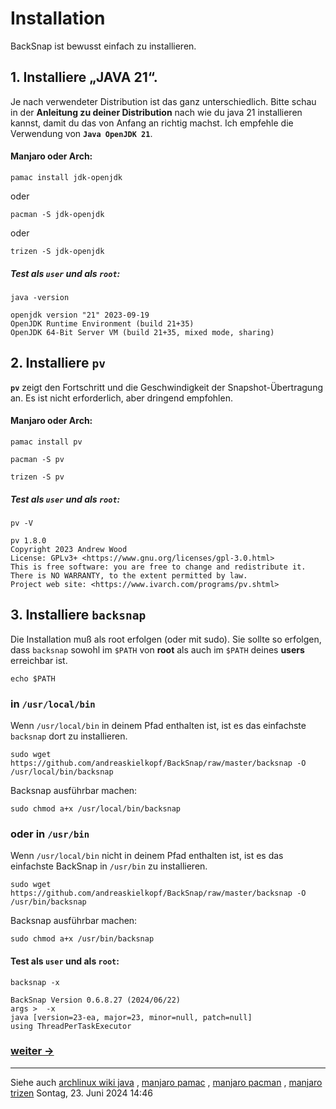 # Installation
BackSnap ist bewusst einfach zu installieren.

## 1. Installiere „JAVA 21“.
Je nach verwendeter Distribution ist das ganz unterschiedlich. Bitte schau in der **Anleitung zu deiner Distribution** 
nach wie du java 21 installieren kannst, damit du das von Anfang an richtig machst. Ich empfehle die Verwendung 
von **`Java OpenJDK 21`**.

#### Manjaro oder Arch:
```
pamac install jdk-openjdk
```
oder
```
pacman -S jdk-openjdk
``` 
oder 
```
trizen -S jdk-openjdk
```

##### Test als `user` und als `root`:
```
java -version
```
```
openjdk version "21" 2023-09-19
OpenJDK Runtime Environment (build 21+35)
OpenJDK 64-Bit Server VM (build 21+35, mixed mode, sharing)
```

## 2. Installiere `pv`
**`pv`** zeigt den Fortschritt und die Geschwindigkeit der Snapshot-Übertragung an. Es ist nicht erforderlich, 
aber dringend empfohlen.

#### Manjaro oder Arch:
```
pamac install pv
```
```
pacman -S pv
```
```
trizen -S pv
```

##### Test als `user` und als `root`:
```
pv -V
```
```
pv 1.8.0
Copyright 2023 Andrew Wood
License: GPLv3+ <https://www.gnu.org/licenses/gpl-3.0.html>
This is free software: you are free to change and redistribute it.
There is NO WARRANTY, to the extent permitted by law.
Project web site: <https://www.ivarch.com/programs/pv.shtml>
```

## 3. Installiere `backsnap`
Die Installation muß als root erfolgen (oder mit sudo). Sie sollte so erfolgen, dass `backsnap` sowohl im `$PATH` 
von **root** als auch im `$PATH` deines **users** erreichbar ist.
```
echo $PATH
```

### in `/usr/local/bin`
Wenn `/usr/local/bin` in deinem Pfad enthalten ist, ist es das einfachste `backsnap` dort zu installieren.
```
sudo wget https://github.com/andreaskielkopf/BackSnap/raw/master/backsnap -O /usr/local/bin/backsnap
```
Backsnap ausführbar machen: 
```
sudo chmod a+x /usr/local/bin/backsnap
```

### oder in `/usr/bin`
Wenn `/usr/local/bin` nicht in deinem Pfad enthalten ist, ist es das einfachste BackSnap in `/usr/bin` zu installieren.
```
sudo wget https://github.com/andreaskielkopf/BackSnap/raw/master/backsnap -O /usr/bin/backsnap
```
Backsnap ausführbar machen:
```
sudo chmod a+x /usr/bin/backsnap
```

#### Test als `user` und als `root`:
```
backsnap -x
```
```
BackSnap Version 0.6.8.27 (2024/06/22)
args >  -x 
java [version=23-ea, major=23, minor=null, patch=null]
using ThreadPerTaskExecutor
```

### [weiter ->](device_de.md)
----

Siehe auch [archlinux wiki java](https://wiki.archlinux.org/title/java) 
, [manjaro pamac](https://wiki.manjaro.org/index.php/Pamac) 
, [manjaro pacman](https://wiki.manjaro.org/index.php/Pacman_Overview) 
, [manjaro trizen](https://wiki.archlinux.de/title/Trizen)
Sontag, 23. Juni 2024 14:46 